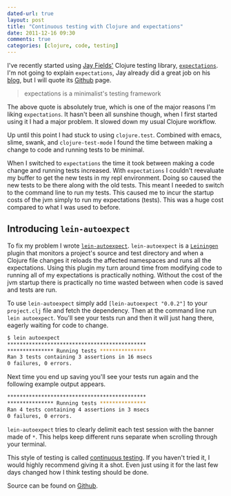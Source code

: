 ```yaml
---
dated-url: true
layout: post
title: "Continuous testing with Clojure and expectations"
date: 2011-12-16 09:30
comments: true
categories: [clojure, code, testing]
---
```


I've recently started using [Jay Fields'](http://jayfields.com/) Clojure testing library, [`expectations`](https://github.com/jaycfields/expectations). I'm not going to explain `expectations`, Jay already did a great job on his [blog](http://blog.jayfields.com/2011/11/clojure-expectations-introduction.html), but I will quote its [Github](https://github.com/jaycfields/expectations) page.

>expectations is a minimalist's testing framework

The above quote is absolutely true, which is one of the major reasons I'm liking `expectations`. It hasn't been all sunshine though, when I first started using it I had a major problem. It slowed down my usual Clojure workflow.

Up until this point I had stuck to using `clojure.test`. Combined with emacs, slime, swank, and `clojure-test-mode` I found the time between making a change to code and running tests to be minimal.

When I switched to `expectations` the time it took between making a code change and running tests increased. With `expectations` I couldn't reevaluate my buffer to get the new tests in my repl environment. Doing so caused the new tests to be there along with the old tests. This meant I needed to switch to the command line to run my tests. This caused me to incur the startup costs of the jvm simply to run my expectations (tests). This was a huge cost compared to what I was used to before.

## Introducing `lein-autoexpect`

To fix my problem I wrote [`lein-autoexpect`](https://github.com/jakemcc/lein-autoexpect). `lein-autoexpect` is a [`Leiningen`](https://github.com/technomancy/leiningen/) plugin that monitors a project's source and test directory and when a Clojure file changes it reloads the affected namespaces and runs all the expectations. Using this plugin my turn around time from modifying code to running all of my expectations is practically nothing. Without the cost of the jvm startup there is practically no time wasted between when code is saved and tests are run.

To use `lein-autoexpect` simply add `[lein-autoexpect "0.0.2"]` to your `project.clj` file and fetch the dependency. Then at the command line run `lein autoexpect`. You'll see your tests run and then it will just hang there, eagerly waiting for code to change.

``` bash
$ lein autoexpect
*********************************************
*************** Running tests ***************
Ran 3 tests containing 3 assertions in 16 msecs
0 failures, 0 errors.
```

Next time you end up saving you'll see your tests run again and the following example output appears.

``` bash
*********************************************
*************** Running tests ***************
Ran 4 tests containing 4 assertions in 3 msecs
0 failures, 0 errors.
```

`lein-autoexpect` tries to clearly delimit each test session with the banner made of `*`. This helps keep different runs separate when scrolling through your terminal.

This style of testing is called [continuous testing](http://blog.objectmentor.com/articles/2007/09/20/continuous-testing-explained). If you haven't tried it, I would highly recommend giving it a shot. Even just using it for the last few days changed how I think testing should be done.

Source can be found on [Github](https://github.com/jakemcc/lein-autoexpect).